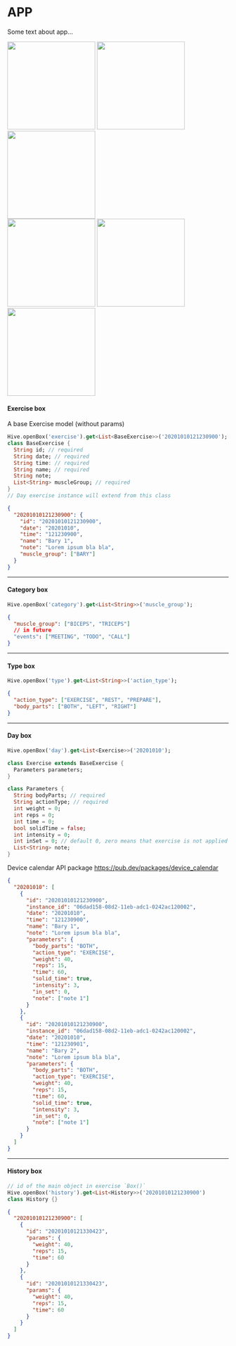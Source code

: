 # APP

Some text about app...

<img src="./mocks/SplashScreen.png" width="200"/>
<img src="./mocks/Create exercise.png" width="200"/>
<img src="./mocks/RoutineScreen.png" width="200"/><br/>
<img src="./mocks/CreateExercise-select_muscle_group.png" width="200"/>
<img src="./mocks/RoutineScreen-started-exercise_paused.png" width="200"/>
<img src="./mocks/RoutineScreen-started.png" width="200"/>

#### Exercise box

A base Exercise model (without params)

```dart
Hive.openBox('exercise').get<List<BaseExercise>>('20201010121230900');
class BaseExercise {
  String id; // required
  String date; // required
  String time: // required
  String name; // required
  String note;
  List<String> muscleGroup; // required
}
// Day exercise instance will extend from this class
```

```json
{
  "20201010121230900": {
    "id": "20201010121230900",
    "date": "20201010",
    "time": "121230900",
    "name": "Bary 1",
    "note": "Lorem ipsum bla bla",
    "muscle_group": ["BARY"]
  }
}
```

---

#### Category box

```dart
Hive.openBox('category').get<List<String>>('muscle_group');
```

```json
{
  "muscle_group": ["BICEPS", "TRICEPS"]
  // in future
  "events": ["MEETING", "TODO", "CALL"]
}
```

---

#### Type box

```dart
Hive.openBox('type').get<List<String>>('action_type');
```

```json
{
  "action_type": ["EXERCISE", "REST", "PREPARE"],
  "body_parts": ["BOTH", "LEFT", "RIGHT"]
}
```

---

#### Day box

```dart
Hive.openBox('day').get<List<Exercise>>('20201010');

class Exercise extends BaseExercise {
  Parameters parameters;
}

class Parameters {
  String bodyParts; // required
  String actionType; // required
  int weight = 0;
  int reps = 0;
  int time = 0;
  bool solidTime = false;
  int intensity = 0;
  int inSet = 0; // default 0, zero means that exercise is not applied to any set
  List<String> note;
}
```

Device calendar API package
https://pub.dev/packages/device_calendar

```json
{
  "20201010": [
    {
      "id": "20201010121230900",
      "instance_id": "06dad158-08d2-11eb-adc1-0242ac120002",
      "date": "20201010",
      "time": "121230900",
      "name": "Bary 1",
      "note": "Lorem ipsum bla bla",
      "parameters": {
        "body_parts": "BOTH",
        "action_type": "EXERCISE",
        "weight": 40,
        "reps": 15,
        "time": 60,
        "solid_time": true,
        "intensity": 3,
        "in_set": 0,
        "note": ["note 1"]
      }
    },
    {
      "id": "20201010121230900",
      "instance_id": "06dad158-08d2-11eb-adc1-0242ac120002",
      "date": "20201010",
      "time": "121230901",
      "name": "Bary 2",
      "note": "Lorem ipsum bla bla",
      "parameters": {
        "body_parts": "BOTH",
        "action_type": "EXERCISE",
        "weight": 40,
        "reps": 15,
        "time": 60,
        "solid_time": true,
        "intensity": 3,
        "in_set": 0,
        "note": ["note 1"]
      }
    }
  ]
}
```

---

#### History box

```dart
// id of the main object in exercise `Box()`
Hive.openBox('history').get<List<History>>('20201010121230900')
class History {}
```

```json
{
  "20201010121230900": [
    {
      "id": "20201010121330423",
      "params": {
        "weight": 40,
        "reps": 15,
        "time": 60
      }
    },
    {
      "id": "20201010121330423",
      "params": {
        "weight": 40,
        "reps": 15,
        "time": 60
      }
    }
  ]
}
```
